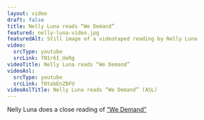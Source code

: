 ```yaml
--- 
layout: video
draft: false
title: Nelly Luna reads “We Demand”
featured: nelly-luna-video.jpg
featuredAlt: Still image of a videotaped reading by Nelly Luna
video: 
  srcType: youtube
  srcLink: fN1r6I_UeRg
videoTitle: Nelly Luna reads “We Demand”
videoAsl: 
  srcType: youtube
  srcLink: f0tobEnZBFU
videoAslTitle: Nelly Luna reads “We Demand” (ASL)
--- 
```

 
Nelly Luna does a close reading of [“We Demand”](/gallery/we-demand)
